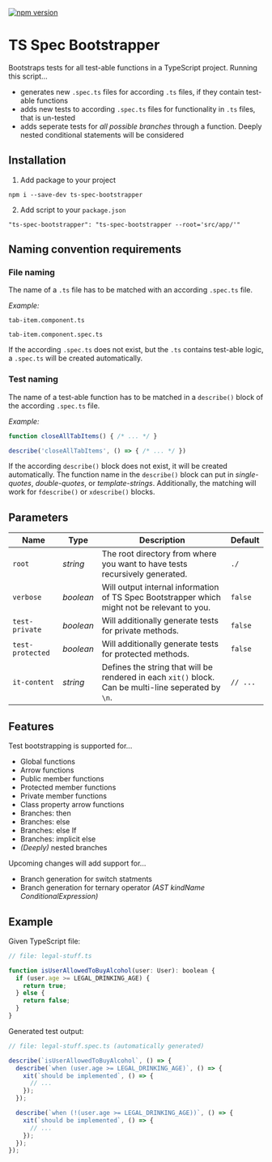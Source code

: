 [![npm version](https://img.shields.io/npm/v/ts-spec-bootstrapper.svg)](https://img.shields.io/npm/v/ts-spec-bootstrapper.svg)

# TS Spec Bootstrapper

Bootstraps tests for all test-able functions in a TypeScript project. Running this script...
- generates new `.spec.ts` files for according `.ts` files, if they contain test-able functions
- adds new tests to according `.spec.ts` files for functionality in `.ts` files, that is un-tested
- adds seperate tests for *all possible branches* through a function. Deeply nested conditional statements will be considered

## Installation

1. Add package to your project

```
npm i --save-dev ts-spec-bootstrapper
```

2. Add script to your `package.json`

```
"ts-spec-bootstrapper": "ts-spec-bootstrapper --root='src/app/'"
```

## Naming convention requirements

### File naming

The name of a `.ts` file has to be matched with an according `.spec.ts` file.

*Example:*

`tab-item.component.ts`

`tab-item.component.spec.ts`

If the according `.spec.ts` does not exist, but the `.ts` contains test-able logic, a `.spec.ts` will be created automatically.

### Test naming

The name of a test-able function has to be matched in a `describe()` block of the according `.spec.ts` file.

*Example:*

```javascript
function closeAllTabItems() { /* ... */ }
```

```javascript
describe('closeAllTabItems', () => { /* ... */ })
```

If the according `describe()` block does not exist, it will be created automatically. The function name in the `describe()` block can put in *single-quotes*, *double-quotes*, or *template-strings*. Additionally, the matching will work for `fdescribe()` or `xdescribe()` blocks.

## Parameters

|Name|Type|Description|Default|
|----|----|-----------|-------|
|`root`|*string*|The root directory from where you want to have tests recursively generated.|`./`|
|`verbose`|*boolean*|Will output internal information of TS Spec Bootstrapper which might not be relevant to you.|`false`|
|`test-private`|*boolean*|Will additionally generate tests for private methods.|`false`|
|`test-protected`|*boolean*|Will additionally generate tests for protected methods.|`false`|
|`it-content`|*string*|Defines the string that will be rendered in each `xit()` block. Can be multi-line seperated by `\n`.|`// ...`|

## Features

Test bootstrapping is supported for...

- Global functions
- Arrow functions
- Public member functions
- Protected member functions
- Private member functions
- Class property arrow functions
- Branches: then
- Branches: else
- Branches: else If
- Branches: implicit else
- *(Deeply)* nested branches

Upcoming changes will add support for...

- Branch generation for switch statments
- Branch generation for ternary operator *(AST kindName ConditionalExpression)*

## Example

Given TypeScript file:

```javascript
// file: legal-stuff.ts

function isUserAllowedToBuyAlcohol(user: User): boolean {
  if (user.age >= LEGAL_DRINKING_AGE) {
    return true;
  } else {
    return false;
  }
}
```

Generated test output:

```javascript
// file: legal-stuff.spec.ts (automatically generated)

describe(`isUserAllowedToBuyAlcohol`, () => {
  describe(`when (user.age >= LEGAL_DRINKING_AGE)`, () => {
    xit(`should be implemented`, () => {
      // ...
    });
  });

  describe(`when (!(user.age >= LEGAL_DRINKING_AGE))`, () => {
    xit(`should be implemented`, () => {
      // ...
    });
  });
});
```